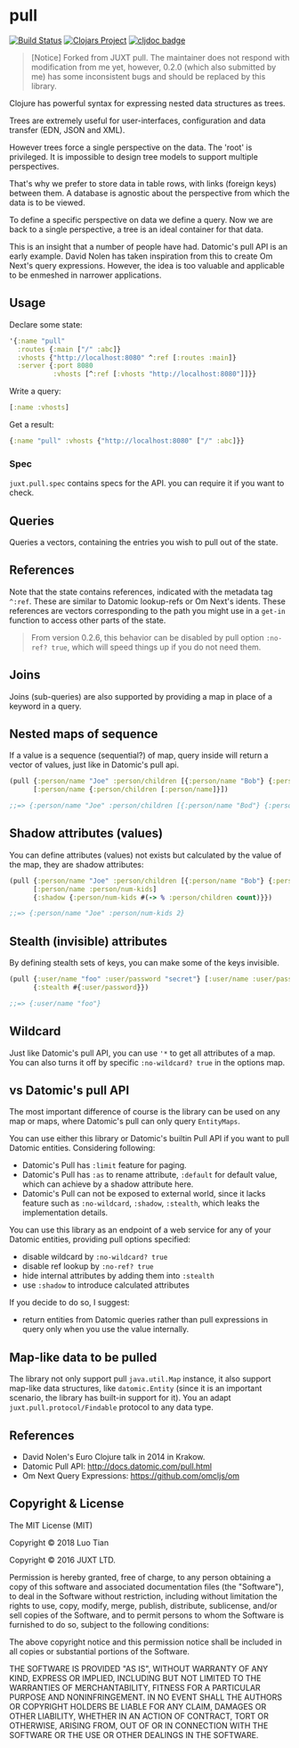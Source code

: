 # pull

[![Build Status](https://travis-ci.org/robertluo/pull.svg?branch=master)](https://travis-ci.org/robertluo/pull)
[![Clojars Project](https://img.shields.io/clojars/v/robertluo/pull.svg)](https://clojars.org/robertluo/pull)
[![cljdoc badge](https://cljdoc.xyz/badge/robertluo/pull)](https://cljdoc.xyz/d/robertluo/pull/CURRENT)

> [Notice] Forked from JUXT pull. The maintainer does not respond with modification from me yet, however, 0.2.0 (which also submitted by me) has some inconsistent bugs and should be replaced by this library.

Clojure has powerful syntax for expressing nested data structures as trees.

Trees are extremely useful for user-interfaces, configuration and data transfer (EDN, JSON and XML).

However trees force a single perspective on the data. The 'root' is privileged. It is impossible to design tree models to support multiple perspectives.

That's why we prefer to store data in table rows, with links (foreign keys) between them. A database is agnostic about the perspective from which the data is to be viewed.

To define a specific perspective on data we define a query. Now we are back to a single perspective, a tree is an ideal container for that data.

This is an insight that a number of people have had. Datomic's pull API is an early example. David Nolen has taken inspiration from this to create Om Next's query expressions. However, the idea is too valuable and applicable to be enmeshed in narrower applications.

## Usage

Declare some state:

```clojure
'{:name "pull"
  :routes {:main ["/" :abc]}
  :vhosts {"http://localhost:8080" ^:ref [:routes :main]}
  :server {:port 8080
           :vhosts [^:ref [:vhosts "http://localhost:8080"]]}}
```

Write a query:

```clojure
[:name :vhosts]
```

Get a result:

```clojure
{:name "pull" :vhosts {"http://localhost:8080" ["/" :abc]}}
```

### Spec

`juxt.pull.spec` contains specs for the API. you can require it if you want to check.

## Queries

Queries a vectors, containing the entries you wish to pull out of the state.

## References

Note that the state contains references, indicated with the metadata tag `^:ref`. These are similar to Datomic lookup-refs or Om Next's idents. These references are vectors corresponding to the path you might use in a `get-in` function to access other parts of the state.

> From version 0.2.6, this behavior can be disabled by pull option `:no-ref? true`, which will speed things up if you do not need them.

## Joins

Joins (sub-queries) are also supported by providing a map in place of a keyword in a query.

## Nested maps of sequence

If a value is a sequence (sequential?) of map, query inside will return a vector of values, just like in Datomic's pull api.

```clojure
(pull {:person/name "Joe" :person/children [{:person/name "Bob"} {:person/name "Alice"}]}
      [:person/name {:person/children [:person/name]}])

;;=> {:person/name "Joe" :person/children [{:person/name "Bod"} {:person/name "Alice"}]}
```

## Shadow attributes (values)

You can define attributes (values) not exists but calculated by the value of the map, they are shadow attributes:

```clojure
(pull {:person/name "Joe" :person/children [{:person/name "Bob"} {:person/name "Alice"}]}
      [:person/name :person/num-kids]
      {:shadow {:person/num-kids #(-> % :person/children count)}})

;;=> {:person/name "Joe" :person/num-kids 2}
```

## Stealth (invisible) attributes

By defining stealth sets of keys, you can make some of the keys invisible.

```clojure
(pull {:user/name "foo" :user/password "secret"} [:user/name :user/password]
      {:stealth #{:user/password}})

;;=> {:user/name "foo"}
```

## Wildcard

Just like Datomic's pull API, you can use `'*` to get all attributes of a map. You can also turns it off by specific `:no-wildcard? true` in the options map.

## vs Datomic's pull API

The most important difference of course is the library can be used on any map or maps, where Datomic's pull can only query `EntityMaps`.

You can use either this library or Datomic's builtin Pull API if you want to pull Datomic entities. Considering following:

 - Datomic's Pull has `:limit` feature for paging.
 - Datomic's Pull has `:as` to rename attribute, `:default` for default value, which can achieve by a shadow attribute here.
 - Datomic's Pull can not be exposed to external world, since it lacks feature such as `:no-wildcard`, `:shadow`, `:stealth`, which leaks the implementation details.


You can use this library as an endpoint of a web service for any of your Datomic entities, providing pull options specified:

   - disable wildcard by `:no-wildcard? true`
   - disable ref lookup by `:no-ref? true`
   - hide internal attributes by adding them into `:stealth`
   - use `:shadow` to introduce calculated attributes

If you decide to do so, I suggest:

 - return entities from Datomic queries rather than pull expressions in query only when you use the value internally.

## Map-like data to be pulled

The library not only support pull `java.util.Map` instance, it also support map-like data structures, like `datomic.Entity` (since it is an important scenario, the library has built-in support for it). You an adapt `juxt.pull.protocol/Findable` protocol to any data type.

## References

- David Nolen's Euro Clojure talk in 2014 in Krakow.
- Datomic Pull API: http://docs.datomic.com/pull.html
- Om Next Query Expressions: https://github.com/omcljs/om

## Copyright & License

The MIT License (MIT)

Copyright © 2018 Luo Tian

Copyright © 2016 JUXT LTD.

Permission is hereby granted, free of charge, to any person obtaining a copy of this software and associated documentation files (the "Software"), to deal in the Software without restriction, including without limitation the rights to use, copy, modify, merge, publish, distribute, sublicense, and/or sell copies of the Software, and to permit persons to whom the Software is furnished to do so, subject to the following conditions:

The above copyright notice and this permission notice shall be included in all copies or substantial portions of the Software.

THE SOFTWARE IS PROVIDED "AS IS", WITHOUT WARRANTY OF ANY KIND, EXPRESS OR IMPLIED, INCLUDING BUT NOT LIMITED TO THE WARRANTIES OF MERCHANTABILITY, FITNESS FOR A PARTICULAR PURPOSE AND NONINFRINGEMENT. IN NO EVENT SHALL THE AUTHORS OR COPYRIGHT HOLDERS BE LIABLE FOR ANY CLAIM, DAMAGES OR OTHER LIABILITY, WHETHER IN AN ACTION OF CONTRACT, TORT OR OTHERWISE, ARISING FROM, OUT OF OR IN CONNECTION WITH THE SOFTWARE OR THE USE OR OTHER DEALINGS IN THE SOFTWARE.

